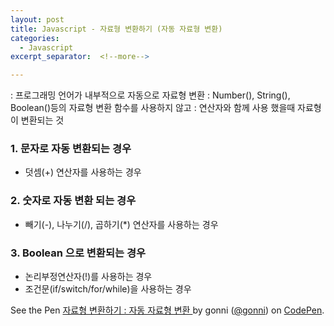 ```yaml
---
layout: post
title: Javascript - 자료형 변환하기 (자동 자료형 변환)
categories:
  - Javascript
excerpt_separator:  <!--more-->

---
```


: 프로그래밍 언어가 내부적으로 자동으로 자료형 변환
: Number(), String(), Boolean()등의 자료형 변환 함수를 사용하지 않고
: 연산자와 함께 사용 했을때 자료형이 변환되는 것

### 1. 문자로 자동 변환되는 경우

- 덧셈(+) 연산자를 사용하는 경우

### 2. 숫자로 자동 변환 되는 경우

- 빼기(-), 나누기(/), 곱하기(\*) 연산자를 사용하는 경우

### 3. Boolean 으로 변환되는 경우

- 논리부정연산자(!)를 사용하는 경우
- 조건문(if/switch/for/while)을 사용하는 경우

<p data-height="428" data-theme-id="0" data-slug-hash="QBdXWj" data-default-tab="result" data-user="gonni" data-embed-version="2" data-pen-title="자료형 변환하기 : 자동 자료형 변환" class="codepen"> See the Pen <a href="https://codepen.io/gonni/pen/QBdXWj/"> 자료형 변환하기 : 자동 자료형 변환 </a> by gonni (<a href="https://codepen.io/gonni">@gonni</a>) on <a href="https://codepen.io">CodePen</a>.</p>
<script src="https://static.codepen.io/assets/embed/ei.js"> </script>
